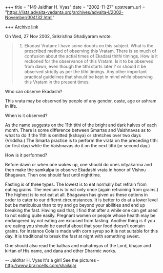 +++
title = "149 Jaldhar H. Vyas"
date = "2002-11-27"
upstream_url = "https://lists.advaita-vedanta.org/archives/advaita-l/2002-November/004132.html"

+++
[Archive link](https://lists.advaita-vedanta.org/archives/advaita-l/2002-November/004132.html)

On Wed, 27 Nov 2002, Srikrishna Ghadiyaram wrote:

> 1. Ekadasi Vratam: I have some doubts on this subject. What is the
> prescribed method of observing this Vratam. There is so much of confusion
> about the actial times of Ekadasi thithi timings. How is it reckoned for
> the observance of this Vratam. Is it to be observed from dawn, even though
> the tithi starts later ? or should it be observed strictly as per the tithi
> timings. Any other important practical guidelines that should be kept in
> mind while observing this Vratam in the present times.
>

Who can observe Ekadashi?

This vrata may be observed by people of any gender, caste, age or ashram
in life.

When is it observed?

As the name suggests on the 11th tithi of the bright and dark halves of
each month. There is some difference between Smartas and Vaishnavas as to
what to do if the 11th is omitted (kshaya) or stretches over two days
(Vriddha.)  The Smarta practice is to perform the vrata on the preceding
tithi (or first day) while the Vaishnavas do it on the next tithi (or
second day.)

How is it performed?

Before dawn or when one wakes up, one should do ones nityakarma and then
make the samkalpa to observe Ekadashi vrata in honor of Vishnu Bhagavan.
Then one should fast until nighttime.

Fasting is of three types.  The lowest is to eat normally but refrain from
eating grains.  The medium is to eat only once (again refraining from
grains.)  The highest is to not eat at all.  Bhagawan has given us these
options in order to cater to our differnt circumstances.  It is better to
do at a lower level but be meticulous than to try and go beyond your
abilities and end up breaking the fast.  Having said that, I find that
after a while one can get used to not eating quite easily.  Pregnant women
or people whose health may be endangered by not eating are excused from
fasting.  Another thing is if you are eating you should be careful about
that your food doesn't contain grains.  for instance Cola is made with
corn syrup so it is not suitable for this day.  It is traditional to break
the fast at night with something sweet.

One should also read the kathas and mahatmyas of the Lord, bhajan and
kirtan of His name, and dana and other Dharmic works.



--
Jaldhar H. Vyas <jaldhar at braincells.com>
It's a girl! See the pictures - http://www.braincells.com/shailaja/

